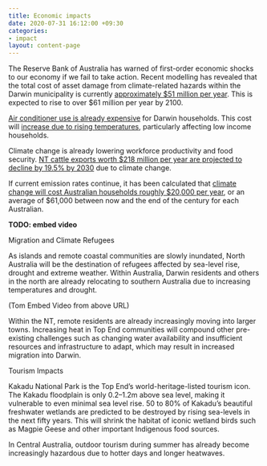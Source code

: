 ```yaml
---
title: Economic impacts
date: 2020-07-31 16:12:00 +09:30
categories:
- impact
layout: content-page
---
```


The Reserve Bank of Australia has warned of first-order economic shocks to our economy if we fail to take action. Recent modelling has revealed that the total cost of asset damage from climate-related hazards within the Darwin municipality is currently [approximately $51 million per year](https://xdi.systems/wp-content/uploads/2019/10/Climate-Change-Risk-to-Australia%E2%80%99s-Built-Environment-V4-final-reduced-2.pdf). This is expected to rise to over $61 million per year by 2100.

[Air conditioner use is already expensive](https://www.powerwater.com.au/__data/assets/pdf_file/0004/1588/Energy_-_you_can_make_a_real_difference_-_January_2015.pdf) for Darwin households. This cost will [increase due to rising temperatures](https://www.abc.net.au/news/2019-01-12/rising-demand-for-air-conditioning-alarms-climate-change-experts/10710956), particularly affecting low income households. 

Climate change is already lowering workforce productivity and food security. [NT cattle exports worth $218 million per year are projected to decline by 19.5% by 2030](https://crawford.anu.edu.au/research_units/eerh/pdf/EERH_RR108.pdf) due to climate change.

If current emission rates continue, it has been calculated that [climate change will cost Australian households roughly $20,000 per year](https://pursuit.unimelb.edu.au/articles/the-great-climate-depression), or an average of $61,000 between now and the end of the century for each Australian.

**TODO: embed video**

Migration and Climate Refugees
 
As islands and remote coastal communities are slowly inundated, North Australia will be the destination of refugees affected by sea-level rise, drought and extreme weather. Within Australia, Darwin residents and others in the north are already relocating to southern Australia due to increasing temperatures and drought.

(Tom Embed Video from above URL)

Within the NT, remote residents are already increasingly moving into larger towns. Increasing heat in Top End communities will compound other pre-existing challenges such as changing water availability and insufficient resources and infrastructure to adapt, which may result in increased migration into Darwin.

Tourism Impacts
 
Kakadu National Park is the Top End’s world-heritage-listed tourism icon. The Kakadu floodplain is only 0.2–1.2m above sea level, making it vulnerable to even minimal sea level rise. 50 to 80% of Kakadu’s beautiful freshwater wetlands are predicted to be destroyed by rising sea-levels in the next fifty years. This will shrink the habitat of iconic wetland birds such as Magpie Geese and other important Indigenous food sources.
 
In Central Australia, outdoor tourism during summer has already become increasingly hazardous due to hotter days and longer heatwaves.

